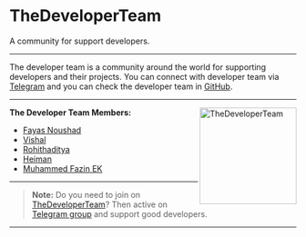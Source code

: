 # TheDeveloperTeam

A community for support developers.

---

The developer team is a community around the world for supporting developers and their projects. You can connect with developer team via [Telegram](https://telegram.me/TheDeveloperTeam) and you can check the developer team in [GitHub](https://github.com/TheDeveloperTeam).

---

<img alt="TheDeveloperTeam" align="right" height="170" src="https://avatars.githubusercontent.com/u/85485190?s=200&v=4"/>

**The Developer Team Members:**

- [Fayas Noushad](https://github.com/FayasNoushad)
- [Vishal](https://github.com/MrVishal2K2)
- [Rohithaditya](https://github.com/Rohith-sreedharan)
- [Heiman](https://github.com/HeimanPictures)
- [Muhammed Fazin EK](https://github.com/M-fazin)

---

> **Note:** Do you need to join on [TheDeveloperTeam](https://github.com/TheDeveloperTeam)? Then active on [Telegram group](https://telegram.me/TheDeveloperTeam) and support good developers.

---
